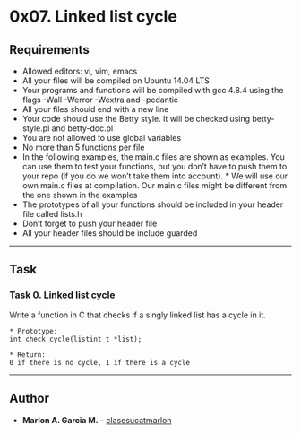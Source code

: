 # 0x07. Linked list cycle

## Requirements

- Allowed editors: vi, vim, emacs
- All your files will be compiled on Ubuntu 14.04 LTS
- Your programs and functions will be compiled with gcc 4.8.4 using the flags -Wall -Werror -Wextra and -pedantic
- All your files should end with a new line
- Your code should use the Betty style. It will be checked using betty-style.pl and betty-doc.pl
- You are not allowed to use global variables
- No more than 5 functions per file
- In the following examples, the main.c files are shown as examples. You can use them to test your functions, but you don’t have to push them to your repo (if you do we won’t take them into account). \* We will use our own main.c files at compilation. Our main.c files might be different from the one shown in the examples
- The prototypes of all your functions should be included in your header file called lists.h
- Don’t forget to push your header file
- All your header files should be include guarded

---

## Task

### Task 0. Linked list cycle

Write a function in C that checks if a singly linked list has a cycle in it.

```
* Prototype:
int check_cycle(listint_t *list);

* Return:
0 if there is no cycle, 1 if there is a cycle
```

--- 
## Author 
* **Marlon A. Garcia M.** - [clasesucatmarlon](https://github.com/clasesucatmarlon)